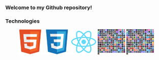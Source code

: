 ### Welcome to my Github repository!

### Technologies
<p align="center">
  <img height="80" src="html5.svg" />
  <img height="80" src="css.svg" />
  <img height="80" src="react.svg" />
  <img height="80" src="jsRounded.svg" />
  <img height="80" src="tsRounded.svg" />
</p>


